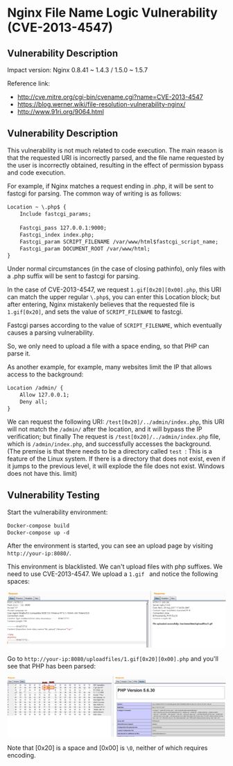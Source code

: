 # Nginx File Name Logic Vulnerability (CVE-2013-4547)

## Vulnerability Description

Impact version: Nginx 0.8.41 ~ 1.4.3 / 1.5.0 ~ 1.5.7

Reference link:

 - http://cve.mitre.org/cgi-bin/cvename.cgi?name=CVE-2013-4547
 - https://blog.werner.wiki/file-resolution-vulnerability-nginx/
 - http://www.91ri.org/9064.html

## Vulnerability Description

This vulnerability is not much related to code execution. The main reason is that the requested URI is incorrectly parsed, and the file name requested by the user is incorrectly obtained, resulting in the effect of permission bypass and code execution.

For example, if Nginx matches a request ending in .php, it will be sent to fastcgi for parsing. The common way of writing is as follows:

```
Location ~ \.php$ {
    Include fastcgi_params;

    Fastcgi_pass 127.0.0.1:9000;
    Fastcgi_index index.php;
    Fastcgi_param SCRIPT_FILENAME /var/www/html$fastcgi_script_name;
    Fastcgi_param DOCUMENT_ROOT /var/www/html;
}
```

Under normal circumstances (in the case of closing pathinfo), only files with a .php suffix will be sent to fastcgi for parsing.

In the case of CVE-2013-4547, we request `1.gif[0x20][0x00].php`, this URI can match the upper regular `\.php$`, you can enter this Location block; but after entering, Nginx mistakenly believes that the requested file is `1.gif[0x20]`, and sets the value of `SCRIPT_FILENAME` to fastcgi.

Fastcgi parses according to the value of `SCRIPT_FILENAME`, which eventually causes a parsing vulnerability.

So, we only need to upload a file with a space ending, so that PHP can parse it.

As another example, for example, many websites limit the IP that allows access to the background:

```
Location /admin/ {
    Allow 127.0.0.1;
    Deny all;
}
```

We can request the following URI: `/test[0x20]/../admin/index.php`, this URI will not match the `/admin/` after the location, and it will bypass the IP verification; but finally The request is `/test[0x20]/../admin/index.php` file, which is `/admin/index.php`, and successfully accesses the background. (The premise is that there needs to be a directory called `test `: This is a feature of the Linux system. If there is a directory that does not exist, even if it jumps to the previous level, it will explode the file does not exist. Windows does not have this. limit)

## Vulnerability Testing

Start the vulnerability environment:

```
Docker-compose build
Docker-compose up -d
```

After the environment is started, you can see an upload page by visiting `http://your-ip:8080/`.

This environment is blacklisted. We can't upload files with php suffixes. We need to use CVE-2013-4547. We upload a `1.gif ` and notice the following spaces:

![](01.png)

Go to `http://your-ip:8080/uploadfiles/1.gif[0x20][0x00].php` and you'll see that PHP has been parsed:

![](02.png)

Note that [0x20] is a space and [0x00] is `\0`, neither of which requires encoding.